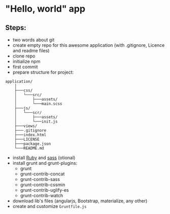 # "Hello, world" app

## Steps:

 * two words about git
 * create empty repo for this awesome application (with .gitignore, Licence and readme files)
 * clone repo
 * initialize npm
 * first commit
 * prepare structure for project:
 
```
application/
	│
	├───css/
	│   └───src/
	│       ├───assets/
	│       └───main.scss
	├───js/
	│   └───scr/
	│       ├───assets/
	│       └───init.js
	├───views/
	├───.gitignore
	├───index.html
	├───LICENSE
	├───package.json
	└───README.md
```
 
 * install [Ruby](https://rubyinstaller.org/) and [sass](https://sass-scss.ru/install/) (otional)
 * install grunt and grunt-plugins:
   * grunt
   * grunt-contrib-concat
   * grunt-contrib-sass
   * grunt-contrib-cssmin
   * grunt-contrib-uglify-es
   * grunt-contrib-watch
 * download lib's files (angularjs, Bootstrap, materialize, any other)
 * create and customize `Gruntfile.js`
